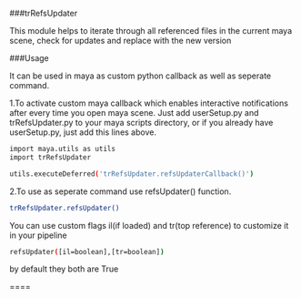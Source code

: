 

###trRefsUpdater

This module helps to iterate through all referenced files in the current maya scene, check for updates and replace with the new version

###Usage

It can be used in maya as custom python callback as well as seperate command.

1.To activate custom maya callback which enables interactive notifications after every time you open maya scene. Just add userSetup.py and trRefsUpdater.py to your maya scripts directory, or if you already have userSetup.py, just add this lines above.

```bash
import maya.utils as utils
import trRefsUpdater

utils.executeDeferred('trRefsUpdater.refsUpdaterCallback()')
```


2.To use as seperate command use refsUpdater() function.

```bash
trRefsUpdater.refsUpdater()
```
You can use custom flags il(if loaded) and tr(top reference) to customize it in your pipeline

```bash
refsUpdater([il=boolean],[tr=boolean])
```

by default they both are True




====
